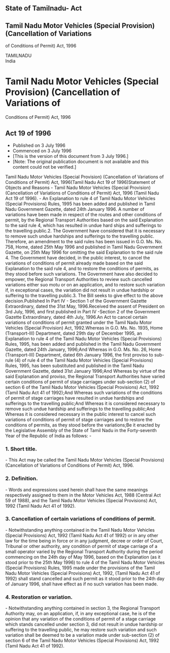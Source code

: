 ## State of Tamilnadu- Act

## Tamil Nadu Motor Vehicles (Special Provision) (Cancellation of Variations
of Conditions of Permit) Act, 1996

TAMILNADU  
India

# Tamil Nadu Motor Vehicles (Special Provision) (Cancellation of Variations of
Conditions of Permit) Act, 1996

## Act 19 of 1996

  * Published on 3 July 1996 
  * Commenced on 3 July 1996 
  * [This is the version of this document from 3 July 1996.] 
  * [Note: The original publication document is not available and this content could not be verified.] 

Tamil Nadu Motor Vehicles (Special Provision) (Cancellation of Variations of
Conditions of Permit) Act, 1996(Tamil Nadu Act 19 of 1996)Statement of Objects
and Reasons - Tamil Nadu Motor Vehicles (Special Provision) (Cancellation of
Variations of Conditions of Permit) Act, 1996 (Tamil Nadu Act 19 of 1996). -
An Explanation to rule 4 of Tamil Nadu Motor Vehicles (Special Provisions)
Rules, 1995 has been added and published in Tamil Nadu Government Gazette,
dated 24th January 1996. A number of variations have been made in respect of
the routes and other conditions of permit, by the Regional Transport
Authorities based on the said Explanation to the said rule 4, which has
resulted in undue hard ships and sufferings to the travelling public.2\. The
Government have considered that it is necessary to remove such undue hardships
and sufferings to the travelling public. Therefore, an amendment to the said
rules has been issued in G.O. Ms. No. 758, Home, dated 25th May 1996 and
published in Tamil Nadu Government Gazette, on 25th May 1996 for omitting the
said Explanation to the said rule 4. The Government have decided, in the
public interest, to cancel the variations of conditions of permit already made
based on the said Explanation to the said rule 4, and to restore the
conditions of permits, as they stood before such variations. The Government
have also decided to empower, the Regional Transport Authorities to review
such cancelled variations either suo motu or on an application, and to restore
such variation if, in exceptional cases, the variation did not result in undue
hardship or suffering to the travelling public.3\. The Bill seeks to give
effect to the above decision.Published In Part IV - Section 1 of the
Government Gazette Extraordinary, dated the 31st May, 1996.Received the assent
of President on 3rd July, 1996, and first published in Part IV -Section 2 of
the Government Gazette Extraordinary, dated 4th July, 1996.An Act to cancel
certain variations of conditions of permit granted under the Tamil Nadu Motor
Vehicles (Special Provision) Act, 1992.Whereas in G.O. Ms. No. 1935, Home
(Transport-III) Department, dated 29th day of December 1995, an Explanation to
rule 4 of the Tamil Nadu Motor Vehicles (Special Provisions) Rules, 1995, has
been added and published in the Tamil Nadu Government Gazette, dated 24th
January, 1996;And Whereas in G.O. Ms. No. 26, Home (Transport-III) Department,
dated 6th January 1996, the first proviso to sub-rule (4) of rule 4 of the
Tamil Nadu Motor Vehicles (Special Provisions) Rules, 1995, has been
substituted and published in the Tamil Nadu Government Gazette, dated 31st
January 1996;And Whereas by virtue of the said Explanation and proviso, the
Regional Transport Authorities have varied certain conditions of permit of
stage carriages under sub-section (2) of section 6 of the Tamil Nadu Motor
Vehicles (Special Provisions) Act, 1992 (Tamil Nadu Act 41 of 1992);And
Whereas such variations of the conditions of permit of stage carriages have
resulted in undue hardships and sufferings to the travelling public;And
Whereas it is considered necessary to remove such undue hardship and
sufferings to the travelling public;And Whereas it is considered necessary in
the public interest to cancel such variations of conditions of permit of stage
carriages and to restore the conditions of permits, as they stood before the
variations;Be it enacted by the Legislative Assembly of the State of Tamil
Nadu in the Forty-seventh Year of the Republic of India as follows: -

### 1. Short title.

\- This Act may be called the Tamil Nadu Motor Vehicles (Special Provisions)
(Cancellation of Variations of Conditions of Permit) Act, 1996.

### 2. Definition.

\- Words and expressions used herein shall have the same meanings respectively
assigned to them in the Motor Vehicles Act, 1988 (Central Act 59 of 1988), and
the Tamil Nadu Motor Vehicles (Special Provisions) Act, 1992 (Tamil Nadu Act
41 of 1992).

### 3. Cancellation of certain variations of conditions of permit.

\- Notwithstanding anything contained in the Tamil Nadu Motor Vehicles
(Special Provisions) Act, 1992 (Tamil Nadu Act 41 of 1992) or in any other law
for the time being in force or in any judgment, decree or order of Court,
Tribunal or other authority, any condition of permit of stage carriage of a
small operator varied by the Regional Transport Authority during the period
commencing on the 24th day of May 1996, based on the Explanation (as it stood
prior to the 25th May 1996) to rule 4 of the Tamil Nadu Motor Vehicles
(Special Provisions) Rules, 1995 made under the provisions of the Tamil Nadu
Motor Vehicles (Special Provisions) Act, 1992, (Tamil Nadu Act 41 of 1992)
shall stand cancelled and such permit as it stood prior to the 24th day of
January 1996, shall have effect as if no such variation has been made.

### 4. Restoration or variation.

\- Notwithstanding anything contained in section 3, the Regional Transport
Authority may, on an application, if, in any exceptional case, he is of the
opinion that any variation of the conditions of permit of a stage carriage
which stands cancelled under section 3, did not result in undue hardship or
suffering to the travelling public, he may restore such variation and such
variation shall be deemed to be a variation made under sub-section (2) of
section 6 of the Tamil Nadu Motor Vehicles (Special Provisions) Act, 1992
(Tamil Nadu Act 41 of 1992).

